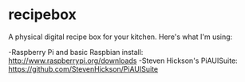 recipebox
=========

A physical digital recipe box for your kitchen.  Here's what I'm using:

-Raspberry Pi and basic Raspbian install: http://www.raspberrypi.org/downloads
-Steven Hickson's PiAUISuite: https://github.com/StevenHickson/PiAUISuite


